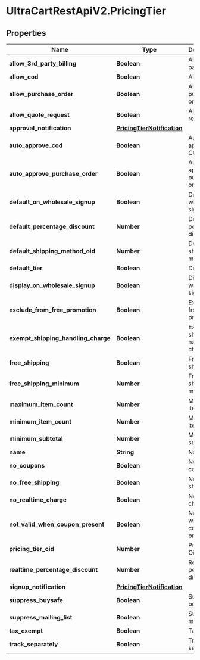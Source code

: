 # UltraCartRestApiV2.PricingTier

## Properties
Name | Type | Description | Notes
------------ | ------------- | ------------- | -------------
**allow_3rd_party_billing** | **Boolean** | Allow 3rd party billing | [optional] 
**allow_cod** | **Boolean** | Allow COD | [optional] 
**allow_purchase_order** | **Boolean** | Allow purchase order | [optional] 
**allow_quote_request** | **Boolean** | Allow quote request | [optional] 
**approval_notification** | [**PricingTierNotification**](PricingTierNotification.md) |  | [optional] 
**auto_approve_cod** | **Boolean** | Auto approve COD | [optional] 
**auto_approve_purchase_order** | **Boolean** | Auto approve purchase order | [optional] 
**default_on_wholesale_signup** | **Boolean** | Default on wholesale signup | [optional] 
**default_percentage_discount** | **Number** | Default percentage discount | [optional] 
**default_shipping_method_oid** | **Number** | Default shipping method oid | [optional] 
**default_tier** | **Boolean** | Default tier | [optional] 
**display_on_wholesale_signup** | **Boolean** | Display on wholesale signup | [optional] 
**exclude_from_free_promotion** | **Boolean** | Exclude from free promotion | [optional] 
**exempt_shipping_handling_charge** | **Boolean** | Exempt shipping handling charge | [optional] 
**free_shipping** | **Boolean** | Free shipping | [optional] 
**free_shipping_minimum** | **Number** | Free shipping minimum | [optional] 
**maximum_item_count** | **Number** | Maximum item count | [optional] 
**minimum_item_count** | **Number** | Minimum item count | [optional] 
**minimum_subtotal** | **Number** | Minimum subtotal | [optional] 
**name** | **String** | Name | [optional] 
**no_coupons** | **Boolean** | No coupons | [optional] 
**no_free_shipping** | **Boolean** | No free shipping | [optional] 
**no_realtime_charge** | **Boolean** | No realtime charge | [optional] 
**not_valid_when_coupon_present** | **Boolean** | Not valid when coupon present | [optional] 
**pricing_tier_oid** | **Number** | Pricing Tier Oid | [optional] 
**realtime_percentage_discount** | **Number** | Realtime percentage discount | [optional] 
**signup_notification** | [**PricingTierNotification**](PricingTierNotification.md) |  | [optional] 
**suppress_buysafe** | **Boolean** | Suppress buySAFE | [optional] 
**suppress_mailing_list** | **Boolean** | Suppress mailing list | [optional] 
**tax_exempt** | **Boolean** | Tax Exempt | [optional] 
**track_separately** | **Boolean** | Track separately | [optional] 


